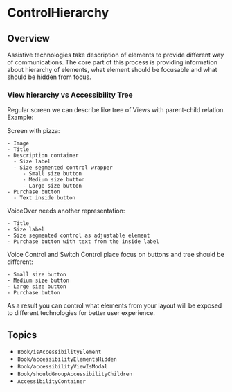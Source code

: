 # ControlHierarchy

## Overview

Assistive technologies take description of elements to provide different way of communications. The core part of this process is providing information about hierarchy of elements, what element should be focusable and what should be hidden from focus.

### View hierarchy vs Accessibility Tree

Regular screen we can describe like tree of Views with parent-child relation. Example:

Screen with pizza:
```
- Image
- Title
- Description container
  - Size label
  - Size segmented control wrapper
     - Small size button
     - Medium size button
     - Large size button
- Purchase button
  - Text inside button
```

VoiceOver needs another representation:
```
- Title
- Size label
- Size segmented control as adjustable element
- Purchase button with text from the inside label
```

Voice Control and Switch Control place focus on buttons and tree should be different:
```
- Small size button
- Medium size button
- Large size button
- Purchase button
```

As a result you can control what elements from your layout will be exposed to different technologies for better user experience. 

## Topics

- ``Book/isAccessibilityElement``
- ``Book/accessibilityElementsHidden``
- ``Book/accessibilityViewIsModal``
- ``Book/shouldGroupAccessibilityChildren``
- ``AccessibilityContainer``
